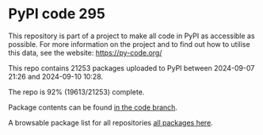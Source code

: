 # PyPI code 295

This repository is part of a project to make all code in PyPI as accessible as possible. For more information 
on the project and to find out how to utilise this data, see the website: https://py-code.org/

This repo contains 21253 packages uploaded to PyPI between 
2024-09-07 21:26 and 2024-09-10 10:28.

The repo is 92% (19613/21253) complete.

Package contents can be found [in the code branch](https://github.com/pypi-data/pypi-mirror-295/tree/code/packages).

A browsable package list for all repositories [all packages here](https://py-code.org/repositories/pypi-mirror-295).


